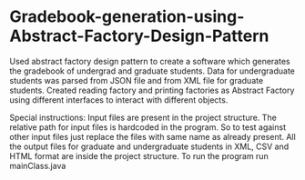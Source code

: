 # Gradebook-generation-using-Abstract-Factory-Design-Pattern

Used abstract factory design pattern to create a software which generates the gradebook of undergrad and graduate students. Data for undergraduate students was parsed from JSON file and from XML file for graduate students. Created reading factory and printing factories as Abstract Factory using different interfaces to interact with different objects.

Special instructions:
Input files are present in the project structure.
The relative path for input files is hardcoded in the program.
So to test against other input files just replace the files with same name as already present.
All the output files for graduate and undergraduate students in XML, CSV and HTML format are inside the project structure.
To run the program run mainClass.java
